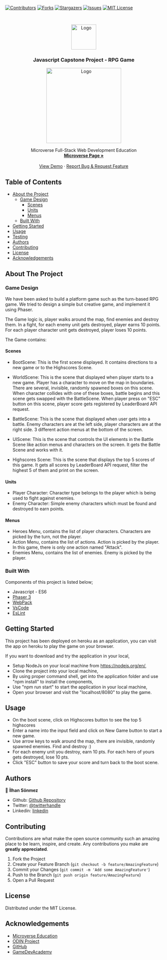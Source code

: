 [![Contributors][contributors-shield]][contributors-url]
[![Forks][forks-shield]][forks-url]
[![Stargazers][stars-shield]][stars-url]
[![Issues][issues-shield]][issues-url]
[![MIT License][license-shield]][license-url]


<!-- PROJECT LOGO -->
<br />
<p align="center">
    <img src="https://course_report_production.s3.amazonaws.com/rich/rich_files/rich_files/5726/s300/icon-white-on-murple-copy.png" alt="Logo" width="80" height="80">
  </a>

  <h3 align="center">Javascript Capstone Project - RPG Game</h3>
  <p align="center">
    <img src="https://gamedevacademy.org/wp-content/uploads/2018/05/rpg.png.webp" alt="Logo" width="240" height="240">
  </p>
  <p align="center">
    Microverse Full-Stack Web Development Education
    <br />
    <a href="https://microverse.org/"><strong> Microverse Page »</strong></a>
    <br />
    <br />
    <a href="https://rpg-game-capstone.herokuapp.com/">View Demo</a>
    ·
    <a href="https://github.com/300ms/js-capstone-project/issues">Report Bug & Request Feature</a>
  </p>
</p>



<!-- TABLE OF CONTENTS -->
## Table of Contents

* [About the Project](#about-the-project)
  * [Game Design](#game-design)
    * [Scenes](#scenes)
    * [Units](#units)
    * [Menus](#menus)
  * [Built With](#built-with)
* [Getting Started](#getting-started)
* [Usage](#usage)
* [Testing](#testing)
* [Authors](#authors)
* [Contributing](#contributing)
* [License](#license)
* [Acknowledgements](#acknowledgements)



<!-- ABOUT THE PROJECT -->
## About The Project

### Game Design
We have been asked to build a platform game such as the turn-based RPG game. We tried to design a simple but creative game, and implement it using Phaser.

The Game logic is, player walks around the map, find enemies and destroy them. In a fight, for each enemy unit gets destroyed, player earns 10 points. For each player character unit gets destroyed, player loses 10 points. 

The Game contains:

#### Scenes

* BootScene: This is the first scene displayed. It contains directions to a new game or to the Highscores Scene.

* WorldScene: This is the scene that displayed when player starts to a new game. Player has a character to move on the map in boundaries. There are several, invisible, randomly spawned boxes on this scene. When character collides with one of these boxes, battle begins and this scene gets swapped with the BattleScene. When player press on "ESC" button on this scene, player score gets registered by LeaderBoard API request.

* BattleScene: This is the scene that displayed when user gets into a battle. Enemy characters are at the left side, player characters are at the right side. 3 different action menus at the bottom of the screen.


* UIScene: This is the scene that controls the UI elements in the Battle Scene like action menus and characters on the screen. It gets the Battle Scene and works with it.

* Highscores Scene: This is the scene that displays the top 5 scores of this game. It gets all scores by LeaderBoard API request, filter the highest 5 of them and print on the screen.

#### Units

* Player Character: Character type belongs to the player which is being used to fight against enemies.
* Enemy Character: Simple enemy characters which must be found and destroyed to earn points.

#### Menus

* Heroes Menu, contains the list of player characters. Characters are picked by the turn, not the player.
* Action Menu, contains the list of actions. Action is picked by the player. In this game, there is only one action named "Attack".
* Enemies Menu, contains the list of enemies. Enemy is picked by the player.


### Built With
Components of this project is listed below;

* Javascript - ES6
* [Phaser 3](https://phaser.io/)
* [WebPack](https://webpack.js.org/)
* [VsCode](https://code.visualstudio.com/)
* [EsLint](https://eslint.org/)



<!-- GETTING STARTED -->
## Getting Started

This project has been deployed on heroku as an application, you can visit the app on heroku to play the game on your browser.

If you want to download and try the application in your local,
  * Setup NodeJs on your local machine from https://nodejs.org/en/,
  * Clone the project into your local machine,
  * By using proper command shell, get into the application folder and use "npm install" to install the components,
  * Use "npm run start" to start the application in your local machine,
  * Open your browser and visit the "localhost/8080" to play the game.


<!-- USAGE EXAMPLES -->
## Usage

* On the boot scene, click on Highscores button to see the top 5 highscores
* Enter a name into the input field and click on New Game button to start a new game.
* Use arrow keys to walk around the map, there are invisible, randomly spawned enemies. Find and destroy :)
* For each enemy unit you destroy, earn 10 pts. For each hero of yours gets destroyed, lose 10 pts.
* Click "ESC" button to save your score and turn back to the boot scene.


## Authors

👤 **İlhan Sönmez**

- Github: [Github Repository](https://github.com/300ms)
- Twitter: [@twitterhandle](https://twitter.com/cse_Han)
- Linkedin: [linkedin](https://www.linkedin.com/in/ilhan-s%C3%B6nmez/)


<!-- CONTRIBUTING -->
## Contributing

Contributions are what make the open source community such an amazing place to be learn, inspire, and create. Any contributions you make are **greatly appreciated**.

1. Fork the Project
2. Create your Feature Branch (`git checkout -b feature/AmazingFeature`)
3. Commit your Changes (`git commit -m 'Add some AmazingFeature'`)
4. Push to the Branch (`git push origin feature/AmazingFeature`)
5. Open a Pull Request



<!-- LICENSE -->
## License

Distributed under the MIT License.


<!-- ACKNOWLEDGEMENTS -->
## Acknowledgements
* [Microverse Education](https://microverse.org)
* [ODIN Project](https://www.theodinproject.com/)
* [GitHub](https://github.com/)
* [GameDevAcademy](https://gamedevacademy.org/)




<!-- MARKDOWN LINKS & IMAGES -->
<!-- https://www.markdownguide.org/basic-syntax/#reference-style-links -->
[contributors-shield]: https://img.shields.io/github/contributors-anon/300ms/rails-capstone-project?color=1
[contributors-url]: https://github.com/300ms/js-capstone-project/graphs/contributors
[forks-shield]: https://img.shields.io/github/forks/300ms/rails-capstone-project
[forks-url]: https://github.com/300ms/js-capstone-project/network/members
[stars-shield]: https://img.shields.io/github/stars/300ms/rails-capstone-project
[stars-url]: https://github.com/300ms/js-capstone-project/stargazers
[issues-shield]: https://img.shields.io/github/issues/300ms/rails-capstone-project
[issues-url]: https://github.com/300ms/js-capstone-project/issues
[license-shield]: https://img.shields.io/github/license/300ms/rails-capstone-project
[license-url]: https://github.com/300ms/js-capstone-project/blob/development/LICENSE
[product-screenshot]: images/screenshot.png
